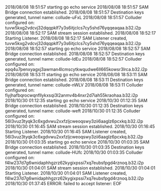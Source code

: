 2018/08/08 18:51:57 starting go echo service
2018/08/08 18:51:57 SAM Bridge connection established.
2018/08/08 18:51:57 Destination keys generated, tunnel name: collude-uFxL
2018/08/08 18:51:57 Colluder configured on: tuvw5kxg2vdcvj32dqqpklf7y3s6itjclcs7cy5shd76yqqeaqaa.b32.i2p
2018/08/08 18:52:17 SAM stream session established.
2018/08/08 18:52:17 Starting Listener.
2018/08/08 18:52:17 SAM Listener created, tuvw5kxg2vdcvj32dqqpklf7y3s6itjclcs7cy5shd76yqqeaqaa.b32.i2p
2018/08/08 18:52:57 starting go echo service
2018/08/08 18:52:57 SAM Bridge connection established.
2018/08/08 18:52:57 Destination keys generated, tunnel name: collude-IdEu
2018/08/08 18:52:57 Colluder configured on: epq4u7penxyagxj3awman4lcmscytkwqudwe6ll665kowsr3lrca.b32.i2p
2018/08/08 18:53:11 starting go echo service
2018/08/08 18:53:11 SAM Bridge connection established.
2018/08/08 18:53:11 Destination keys generated, tunnel name: collude-nWLV
2018/08/08 18:53:11 Colluder configured on: fiyjhafbqrocwqnfllykxsqi3l2anmv4b4nxr2d7iah55kraohaa.b32.i2p
2018/10/30 01:12:35 starting go echo service
2018/10/30 01:12:35 SAM Bridge connection established.
2018/10/30 01:12:35 Destination keys generated, tunnel name: collude-weft
2018/10/30 01:12:35 Colluder configured on: 56l3vuz3tyqk3c6xgdvwu2xxfzljcweoqswy3zii6aaglz6pcxkq.b32.i2p
2018/10/30 01:16:45 SAM stream session established.
2018/10/30 01:16:45 Starting Listener.
2018/10/30 01:16:45 SAM Listener created, 56l3vuz3tyqk3c6xgdvwu2xxfzljcweoqswy3zii6aaglz6pcxkq.b32.i2p
2018/10/30 01:03:35 starting go echo service
2018/10/30 01:03:35 SAM Bridge connection established.
2018/10/30 01:03:35 Destination keys generated, tunnel name: collude-HUfc
2018/10/30 01:03:35 Colluder configured on: f4lw237d7g6wnidaphhgzrz62kygixpssi7xq7eubsfpgd4rznoq.b32.i2p
2018/10/30 01:04:01 SAM stream session established.
2018/10/30 01:04:01 Starting Listener.
2018/10/30 01:04:01 SAM Listener created, f4lw237d7g6wnidaphhgzrz62kygixpssi7xq7eubsfpgd4rznoq.b32.i2p
2018/10/30 01:37:45 ERROR: failed to accept listener: EOF
